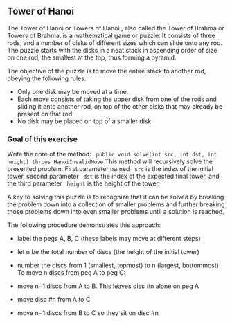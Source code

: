 
## Tower of Hanoi ##
The Tower of Hanoi or Towers of Hanoi , also called the Tower of Brahma or
Towers of Brahma, is a mathematical game or puzzle. It consists of three rods,
and a number of disks of different sizes which can slide onto any rod. The
puzzle starts with the disks in a neat stack in ascending order of size on one
rod, the smallest at the top, thus forming a pyramid.

The objective of the puzzle is to move the entire stack to another rod, obeying the following rules:   
  
*  Only one disk may be moved at a time.  
*  Each move consists of taking the upper disk from one of the rods and
sliding it onto another rod, on top of the other disks that may already be
present on that rod.  
*  No disk may be placed on top of a smaller disk.  

### Goal of this exercise ###
Write the core of the method: ` public void solve(int src, int dst, int height) throws HanoiInvalidMove` This method will recursively solve the presented problem. First parameter
named ` src` is the index of the initial tower, second parameter ` dst` is the index of the expected final tower, and the third
parameter ` height` is the height of the tower.

A key to solving this puzzle is to recognize that it can be solved by breaking
the problem down into a collection of smaller problems and further breaking
those problems down into even smaller problems until a solution is reached.

The following procedure demonstrates this approach:   
  
*  label the pegs A, B, C (these labels may move at different steps)  
*  let n be the total number of discs (the height of the initial tower)  
*  number the discs from 1 (smallest, topmost) to n (largest, bottommost)  
To move n discs from peg A to peg C:   
  
*  move n−1 discs from A to B. This leaves disc #n alone on peg A  
*  move disc #n from A to C  
*  move n−1 discs from B to C so they sit on disc #n

